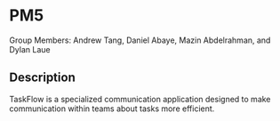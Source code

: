 # PM5
Group Members: Andrew Tang, Daniel Abaye, Mazin Abdelrahman, and Dylan Laue
## Description
TaskFlow is a specialized communication application designed to make communication within teams about tasks more efficient. 
